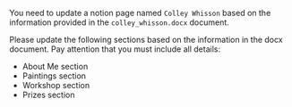 You need to update a notion page named `Colley Whisson` based on the information provided in the `colley_whisson.docx` document.

Please update the following sections based on the information in the docx document. Pay attention that you must include all details:

- About Me section
- Paintings section
- Workshop section
- Prizes section
